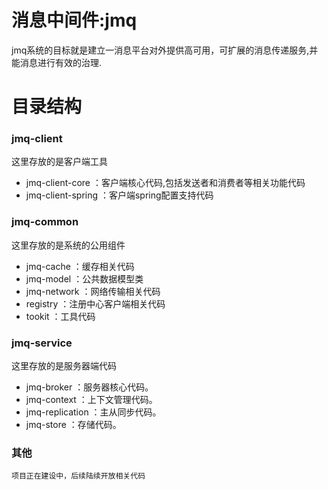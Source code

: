 # 消息中间件:jmq


jmq系统的目标就是建立一消息平台对外提供高可用，可扩展的消息传递服务,并能消息进行有效的治理.




# 目录结构

### jmq-client

这里存放的是客户端工具

- jmq-client-core ：客户端核心代码,包括发送者和消费者等相关功能代码
- jmq-client-spring ：客户端spring配置支持代码

### jmq-common

这里存放的是系统的公用组件


- jmq-cache ：缓存相关代码
- jmq-model ：公共数据模型类
- jmq-network ：网络传输相关代码
- registry ：注册中心客户端相关代码
- tookit ：工具代码

### jmq-service

这里存放的是服务器端代码
- jmq-broker ：服务器核心代码。
- jmq-context ：上下文管理代码。
- jmq-replication ：主从同步代码。
- jmq-store ：存储代码。

### 其他
    项目正在建设中，后续陆续开放相关代码

